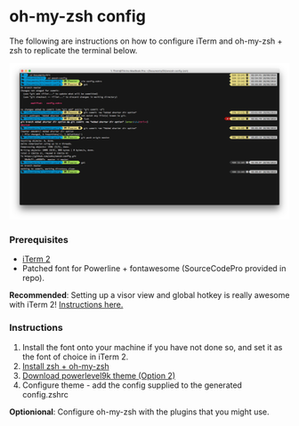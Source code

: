 # oh-my-zsh config

The following are instructions on how to configure iTerm and oh-my-zsh + zsh to replicate the terminal below. 

![terminal screenshot](Screenshot.png)

### Prerequisites

- [iTerm 2](http://iterm2.com)
- Patched font for Powerline + fontawesome (SourceCodePro provided in repo).

**Recommended**: Setting up a visor view and global hotkey is really awesome with iTerm 2! [Instructions here.](http://apple.stackexchange.com/questions/48796/iterm-as-a-slide-out-terminal-from-the-top-of-the-screen)

### Instructions

1. Install the font onto your machine if you have not done so, and set it as the font of choice in iTerm 2.
2. [Install zsh + oh-my-zsh](https://github.com/robbyrussell/oh-my-zsh)
3. [Download powerlevel9k theme (Option 2)](https://github.com/bhilburn/powerlevel9k/wiki/Install-Instructions#step-1-install-powerlevel9k)
3. Configure theme - add the config supplied to the generated config.zshrc

**Optionional**: Configure oh-my-zsh with the plugins that you might use.